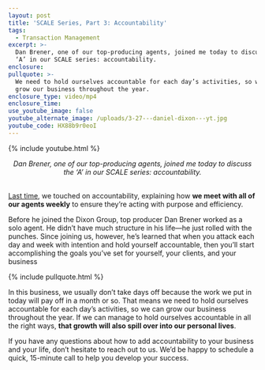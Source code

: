```yaml
---
layout: post
title: 'SCALE Series, Part 3: Accountability'
tags:
  - Transaction Management
excerpt: >-
  Dan Brener, one of our top-producing agents, joined me today to discuss the
  ‘A’ in our SCALE series: accountability.
enclosure:
pullquote: >-
  We need to hold ourselves accountable for each day’s activities, so we can
  grow our business throughout the year.
enclosure_type: video/mp4
enclosure_time:
use_youtube_image: false
youtube_alternate_image: /uploads/3-27---daniel-dixon---yt.jpg
youtube_code: HX88b9r0eoI
---
```


{% include youtube.html %}

<center><em>Dan Brener, one of our top-producing agents, joined me today to discuss the &lsquo;A&rsquo; in our SCALE series: accountability.</em></center>

<br><u><a target="_blank" href="https://joindgod.com/scale-series-part-2-culture.html">Last time</a></u>, we touched on accountability, explaining how **we meet with all of our agents weekly** to ensure they’re acting with purpose and efficiency.

Before he joined the Dixon Group, top producer Dan Brener worked as a solo agent. He didn’t have much structure in his life—he just rolled with the punches. Since joining us, however, he’s learned that when you attack each day and week with intention and hold yourself accountable, then you’ll start accomplishing the goals you’ve set for yourself, your clients, and your business

{% include pullquote.html %}

In this business, we usually don’t take days off because the work we put in today will pay off in a month or so. That means we need to hold ourselves accountable for each day’s activities, so we can grow our business throughout the year. If we can manage to hold ourselves accountable in all the right ways, **that growth will also spill over into our personal lives**.

If you have any questions about how to add accountability to your business and your life, don’t hesitate to reach out to us. We’d be happy to schedule a quick, 15-minute call to help you develop your success.